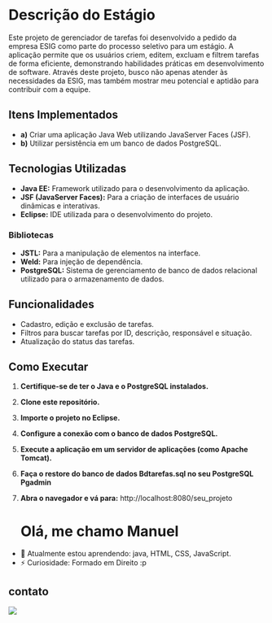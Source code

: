 # Descrição do Estágio

Este projeto de gerenciador de tarefas foi desenvolvido a pedido da empresa ESIG como parte do processo seletivo para um estágio. A aplicação permite que os usuários criem, editem, excluam e filtrem tarefas de forma eficiente, demonstrando habilidades práticas em desenvolvimento de software. Através deste projeto, busco não apenas atender às necessidades da ESIG, mas também mostrar meu potencial e aptidão para contribuir com a equipe.

## Itens Implementados

- **a)** Criar uma aplicação Java Web utilizando JavaServer Faces (JSF).
- **b)** Utilizar persistência em um banco de dados PostgreSQL.

## Tecnologias Utilizadas

- **Java EE:** Framework utilizado para o desenvolvimento da aplicação.
- **JSF (JavaServer Faces):** Para a criação de interfaces de usuário dinâmicas e interativas.
- **Eclipse:** IDE utilizada para o desenvolvimento do projeto.

### Bibliotecas

- **JSTL:** Para a manipulação de elementos na interface.
- **Weld:** Para injeção de dependência.
- **PostgreSQL:** Sistema de gerenciamento de banco de dados relacional utilizado para o armazenamento de dados.

## Funcionalidades

- Cadastro, edição e exclusão de tarefas.
- Filtros para buscar tarefas por ID, descrição, responsável e situação.
- Atualização do status das tarefas.

## Como Executar

1. **Certifique-se de ter o Java e o PostgreSQL instalados.**
2. **Clone este repositório.**
3. **Importe o projeto no Eclipse.**
4. **Configure a conexão com o banco de dados PostgreSQL.**
5. **Execute a aplicação em um servidor de aplicações (como Apache Tomcat).**
6. **Faça o restore do banco de dados Bdtarefas.sql  no seu  PostgreSQL Pgadmin** 
7. **Abra o navegador e vá para:** http://localhost:8080/seu_projeto

    # Olá, me chamo Manuel

- 🌱 Atualmente estou aprendendo:  java, HTML, CSS, JavaScript.
- ⚡ Curiosidade: Formado em Direito :p

## contato

<div>
<a href="https://www.linkedin.com/in/manuel-fagundes-6855a1208/" target="_blank"><img src="https://img.shields.io/badge/-LinkedIn-%230077B5?style=for-the-badge&logo=linkedin&logoColor=white" target="_blank"></a> 

</div>
